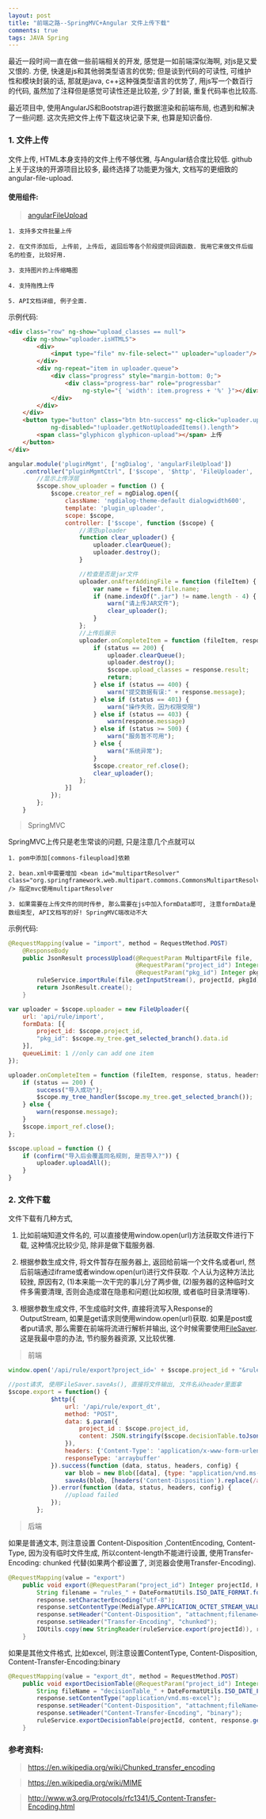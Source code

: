 ```yaml
---
layout: post
title: "前端之路--SpringMVC+Angular 文件上传下载"
comments: true
tags: JAVA Spring
---
```


最近一段时间一直在做一些前端相关的开发, 感觉是一如前端深似海啊, 对js是又爱又恨的. 方便, 快速是js和其他弱类型语言的优势; 但是谈到代码的可读性, 可维护性和模块封装的话, 那就是java, c++这种强类型语言的优势了, 用js写一个数百行的代码, 虽然加了注释但是感觉可读性还是比较差, 少了封装, 重复代码率也比较高.

最近项目中, 使用AngularJS和Bootstrap进行数据渲染和前端布局, 也遇到和解决了一些问题. 这次先把文件上传下载这块记录下来, 也算是知识备份. 

### 1. 文件上传

文件上传, HTML本身支持的文件上传不够优雅, 与Angular结合度比较低. github上关于这块的开源项目比较多, 最终选择了功能更为强大, 文档写的更细致的angular-file-upload.

#### 使用组件:
	
> [angularFileUpload](https://github.com/nervgh/angular-file-upload)

	1. 支持多文件批量上传
	
	2. 在文件添加后, 上传前, 上传后, 返回后等各个阶段提供回调函数. 我用它来做文件后缀名的检查, 比较好用.
	
	3. 支持图片的上传缩略图
	
	4. 支持拖拽上传
	
	5. API文档详细, 例子全面.
	
示例代码:

```html
<div class="row" ng-show="upload_classes == null">
	<div ng-show="uploader.isHTML5">
		<div>
			<input type="file" nv-file-select="" uploader="uploader"/>
		</div>
		<div ng-repeat="item in uploader.queue">
			<div class="progress" style="margin-bottom: 0;">
				<div class="progress-bar" role="progressbar"
					 ng-style="{ 'width': item.progress + '%' }"></div>
			</div>
		</div>
	</div>
	<button type="button" class="btn btn-success" ng-click="uploader.uploadAll()"
			ng-disabled="!uploader.getNotUploadedItems().length">
		<span class="glyphicon glyphicon-upload"></span> 上传
	</button>
</div>
```

```javascript
angular.module('pluginMgmt', ['ngDialog', 'angularFileUpload'])
    .controller("pluginMgmtCtrl", ['$scope', '$http', 'FileUploader', 'ngDialog', function ($scope, $http, FileUploader, ngDialog) {
		//显示上传浮层
        $scope.show_uploader = function () {
            $scope.creator_ref = ngDialog.open({
                className: 'ngdialog-theme-default dialogwidth600',
                template: 'plugin_uploader',
                scope: $scope,
                controller: ['$scope', function ($scope) {
                    //清空uploader
                    function clear_uploader() {
                        uploader.clearQueue();
                        uploader.destroy();
                    }

                    //检查是否是jar文件
                    uploader.onAfterAddingFile = function (fileItem) {
                        var name = fileItem.file.name;
                        if (name.indexOf(".jar") != name.length - 4) {
                            warn("请上传JAR文件");
                            clear_uploader();
                        }
                    };
                    //上传后展示
                    uploader.onCompleteItem = function (fileItem, response, status, headers) {
                        if (status == 200) {
                            uploader.clearQueue();
                            uploader.destroy();
                            $scope.upload_classes = response.result;
                            return;
                        } else if (status == 400) {
                            warn("提交数据有误:" + response.message);
                        } else if (status == 401) {
                            warn("操作失败，因为权限受限")
                        } else if (status == 403) {
                            warn(response.message)
                        } else if (status >= 500) {
                            warn("服务暂不可用");
                        } else {
                            warn("系统异常");
                        }
                        $scope.creator_ref.close();
                        clear_uploader();
                    };
                }]
            });
        };
	}
```
	
> SpringMVC
	
SpringMVC上传只是老生常谈的问题, 只是注意几个点就可以

	1. pom中添加[commons-fileupload]依赖
	
	2. bean.xml中需要增加 <bean id="multipartResolver" class="org.springframework.web.multipart.commons.CommonsMultipartResolver" /> 指定mvc使用multipartResolver
	
	3. 如果需要在上传文件的同时传参, 那么需要在js中加入formData即可, 注意formData是数组类型, API文档写的好! SpringMVC端改动不大
	
示例代码:

```java
@RequestMapping(value = "import", method = RequestMethod.POST)
    @ResponseBody
    public JsonResult processUpload(@RequestParam MultipartFile file,
                                    @RequestParam("project_id") Integer projectId,
                                    @RequestParam("pkg_id") Integer pkgId) throws Exception {
        ruleService.importRule(file.getInputStream(), projectId, pkgId);
        return JsonResult.create();
    }
```

```javascript
var uploader = $scope.uploader = new FileUploader({
	url: 'api/rule/import',
	formData: [{
		project_id: $scope.project_id,
		"pkg_id": $scope.my_tree.get_selected_branch().data.id
	}],
	queueLimit: 1 //only can add one item
});

uploader.onCompleteItem = function (fileItem, response, status, headers) {
	if (status == 200) {
		success("导入成功");
		$scope.my_tree_handler($scope.my_tree.get_selected_branch());
	} else {
		warn(response.message);
	}
	$scope.import_ref.close();
};

$scope.upload = function () {
	if (confirm("导入后会覆盖同名规则, 是否导入?")) {
		uploader.uploadAll();
	}
}
```

### 2. 文件下载

文件下载有几种方式, 

1. 比如前端知道文件名的, 可以直接使用window.open(url)方法获取文件进行下载, 这种情况比较少见, 除非是做下载服务器.

2. 根据参数生成文件, 将文件暂存在服务器上, 返回给前端一个文件名或者url, 然后前端通过iframe或者window.open(url)进行文件获取. 个人认为这种方法比较挫, 原因有2, (1)本来能一次干完的事儿分了两步做, (2)服务器的这种临时文件多需要清理, 否则会造成潜在隐患和问题(比如权限, 或者临时目录清理等).

3. 根据参数生成文件, 不生成临时文件, 直接将流写入Response的OutputStream, 如果是get请求则使用window.open(url)获取. 如果是post或者put请求, 那么需要在前端将流进行解析并输出, 这个时候需要使用[FileSaver](https://github.com/eligrey/FileSaver.js). 这是我最中意的办法, 节约服务器资源, 又比较优雅.

> 前端

```javascript
window.open('/api/rule/export?project_id=' + $scope.project_id + "&rule_names=" + $scope.rule_names);//get 请求

//post请求, 使用FileSaver.saveAs(), 直接将文件输出, 文件名从header里面拿
$scope.export = function() {
            $http({
                url: '/api/rule/export_dt',
                method: "POST",
                data: $.param({
                    project_id : $scope.project_id,
                    content: JSON.stringify($scope.decisionTable.toJson())
                }),
                headers: {'Content-Type': 'application/x-www-form-urlencoded'},
                responseType: 'arraybuffer'
            }).success(function (data, status, headers, config) {
                var blob = new Blob([data], {type: "application/vnd.ms-excel"});
                saveAs(blob, [headers('Content-Disposition').replace(/attachment;fileName=/,"")]);
            }).error(function (data, status, headers, config) {
                //upload failed
            });
        };
```

> 后端

如果是普通文本, 则注意设置 Content-Disposition ,ContentEncoding, Content-Type, 因为没有临时文件生成, 所以content-length不能进行设置, 使用Transfer-Encoding: chunked 代替(如果两个都设置了, 浏览器会使用Transfer-Encoding). 

```java
@RequestMapping(value = "export")
    public void export(@RequestParam("project_id") Integer projectId, HttpServletResponse response) throws IOException {
        String filename = "rules_" + DateFormatUtils.ISO_DATE_FORMAT.format(new Date()) + ".txt";
        response.setCharacterEncoding("utf-8");
        response.setContentType(MediaType.APPLICATION_OCTET_STREAM_VALUE);
        response.setHeader("Content-Disposition", "attachment;filename=" + filename);
        response.setHeader("Transfer-Encoding", "chunked");
        IOUtils.copy(new StringReader(ruleService.export(projectId)), response.getOutputStream(), "utf-8");
    }
```

如果是其他文件格式, 比如excel, 则注意设置ContentType, Content-Disposition, Content-Transfer-Encoding:binary

```java
@RequestMapping(value = "export_dt", method = RequestMethod.POST)
    public void exportDecisionTable(@RequestParam("project_id") Integer projectId, @RequestParam("content") String content, HttpServletResponse response) throws IOException {
        String fileName = "decisionTable_" + DateFormatUtils.ISO_DATE_FORMAT.format(new Date()) + ".xls";
        response.setContentType("application/vnd.ms-excel");
        response.setHeader("Content-Disposition", "attachment;fileName=" + fileName);
        response.setHeader("Content-Transfer-Encoding", "binary");
        ruleService.exportDecisionTable(projectId, content, response.getOutputStream());
    }
```

### 参考资料:

> https://en.wikipedia.org/wiki/Chunked_transfer_encoding

> https://en.wikipedia.org/wiki/MIME

> http://www.w3.org/Protocols/rfc1341/5_Content-Transfer-Encoding.html

